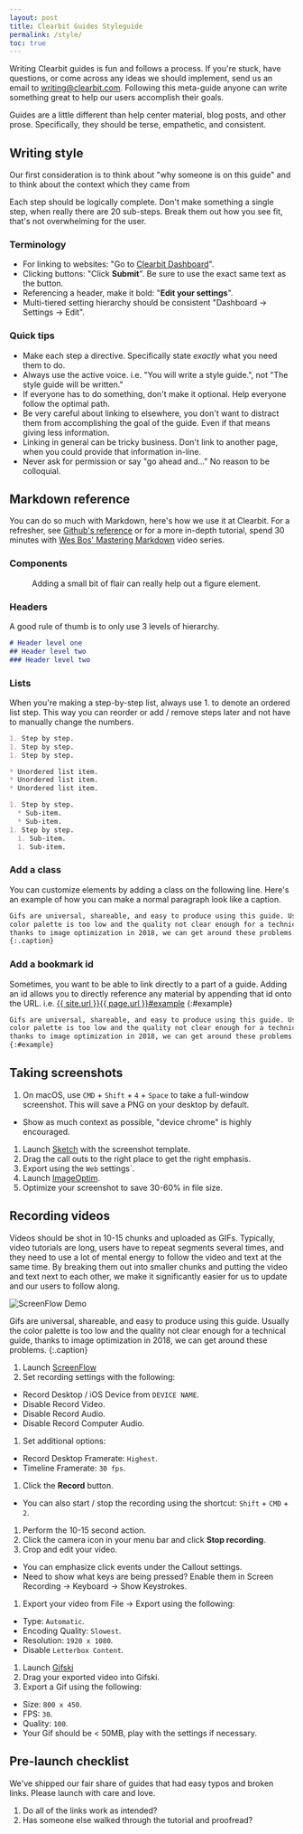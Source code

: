 ```yaml
---
layout: post
title: Clearbit Guides Styleguide
permalink: /style/
toc: true
---
```


Writing Clearbit guides is fun and follows a process. If you're stuck, have
questions, or come across any ideas we should implement, send us an email to
[writing@clearbit.com](mailto:writing@clearbit.com). Following this meta-guide
anyone can write something great to help our users accomplish their goals.

Guides are a little different than help center material, blog posts, and other
prose. Specifically, they should be terse, empathetic, and consistent.

## Writing style

Our first consideration is to think about "why someone is on this guide" and to
think about the context which they came from

Each step should be logically complete. Don't make something a single step, when
really there are 20 sub-steps. Break them out how you see fit, that's not
overwhelming for the user.

### Terminology

* For linking to websites: "Go to [Clearbit Dashboard](https://clearbit.com)".
* Clicking buttons: "Click **Submit**". Be sure to use the exact same text as
  the button.
* Referencing a header, make it bold: "**Edit your settings**".
* Multi-tiered setting hierarchy should be consistent "Dashboard -> Settings -> Edit".

### Quick tips

* Make each step a directive. Specifically state _exactly_ what you need them to
  do.
* Always use the active voice. i.e. "You will write a style guide.", not "The
  style guide will be written."
* If everyone has to do something, don't make it optional. Help everyone follow
  the optimal path.
* Be very careful about linking to elsewhere, you don't want to distract them
  from accomplishing the goal of the guide. Even if that means giving less
  information.
* Linking in general can be tricky business. Don't link to another page, when
  you could provide that information in-line.
* Never ask for permission or say "go ahead and..." No reason to be colloquial.

## Markdown reference

You can do so much with Markdown, here's how we use it at Clearbit. For a
refresher, see [Github's reference](https://guides.github.com/features/mastering-markdown/)
or for a more in-depth tutorial, spend 30 minutes with [Wes Bos' Mastering
Markdown](https://masteringmarkdown.com/) video series.

### Components

<figure>
<img src="https://s3-us-west-1.amazonaws.com/clearbit-blog-production/2017/11/1.png" alt="" data-action="zoom">
<figcaption>Adding a small bit of flair can really help out a figure element.</figcaption>
</figure>

### Headers

A good rule of thumb is to only use 3 levels of hierarchy.

```markdown
# Header level one
## Header level two
### Header level two
```

### Lists

When you're making a step-by-step list, always use 1. to denote an ordered list
step. This way you can reorder or add / remove steps later and not have to
manually change the numbers.

```markdown
1. Step by step.
1. Step by step.
1. Step by step.

* Unordered list item.
* Unordered list item.
* Unordered list item.

1. Step by step.
  * Sub-item.
  * Sub-item.
1. Step by step.
  1. Sub-item.
  1. Sub-item.
```

### Add a class

You can customize elements by adding a class on the following line. Here's an
example of how you can make a normal paragraph look like a caption.

```markdown
Gifs are universal, shareable, and easy to produce using this guide. Usually the
color palette is too low and the quality not clear enough for a technical guide,
thanks to image optimization in 2018, we can get around these problems.
{:.caption}
```

### Add a bookmark id

Sometimes, you want to be able to link directly to a part of a guide. Adding an
id allows you to directly reference any material by appending that id onto the
URL. i.e. [{{ site.url }}{{ page.url }}#example](#example)
{:#example}

```markdown
Gifs are universal, shareable, and easy to produce using this guide. Usually the
color palette is too low and the quality not clear enough for a technical guide,
thanks to image optimization in 2018, we can get around these problems.
{:#example}
```

## Taking screenshots

1. On macOS, use `CMD` + `Shift` + `4` + `Space` to take a full-window
   screenshot. This will save a PNG on your desktop by default.
  * Show as much context as possible, "device chrome" is highly encouraged.
1. Launch [Sketch](https://www.sketchapp.com/) with the screenshot template.
  1. Drag the call outs to the right place to get the right emphasis.
  1. Export using the `Web` settings`.
1. Launch [ImageOptim](https://imageoptim.com/mac).
1. Optimize your screenshot to save 30-60% in file size.

## Recording videos

Videos should be shot in 10-15 chunks and uploaded as GIFs. Typically, video
tutorials are long, users have to repeat segments several times, and they need
to use a lot of mental energy to follow the video and text at the same time. By
breaking them out into smaller chunks and putting the video and text next to
each other, we make it significantly easier for us to update and our users to
follow along.

![ScreenFlow Demo](/images/screenflow-demo.gif)

Gifs are universal, shareable, and easy to produce using this guide. Usually the
color palette is too low and the quality not clear enough for a technical guide,
thanks to image optimization in 2018, we can get around these problems.
{:.caption}

1. Launch [ScreenFlow](https://www.telestream.net/screenflow/overview.htm)
1. Set recording settings with the following:
  * Record Desktop / iOS Device from `DEVICE NAME`.
  * Disable Record Video.
  * Disable Record Audio.
  * Disable Record Computer Audio.
1. Set additional options:
  * Record Desktop Framerate: `Highest`.
  * Timeline Framerate: `30 fps`.
1. Click the **Record** button.
  * You can also start / stop the recording using the shortcut: `Shift` + `CMD` + `2`.
1. Perform the 10-15 second action.
1. Click the camera icon in your menu bar and click **Stop recording**.
1. Crop and edit your video.
  * You can emphasize click events under the Callout settings.
  * Need to show what keys are being pressed? Enable them in Screen Recording ->
    Keyboard -> Show Keystrokes.
1. Export your video from File -> Export using the following:
  * Type: `Automatic`.
  * Encoding Quality: `Slowest`.
  * Resolution: `1920 x 1080`.
  * Disable `Letterbox Content`.
1. Launch [Gifski]()
1. Drag your exported video into Gifski.
1. Export a Gif using the following:
  * Size: `800 x 450`.
  * FPS: `30`.
  * Quality: `100`.
  * Your Gif should be < 50MB, play with the settings if necessary.


## Pre-launch checklist

We've shipped our fair share of guides that had easy typos and broken links.
Please launch with care and love.

1. Do all of the links work as intended?
1. Has someone else walked through the tutorial and proofread?

